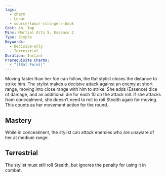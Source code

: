 ```yaml
---
tags:
  - charm
  - Lunar
  - source/lunar-strangers-book
Cost: 4m, 1wp
Mins: Martial Arts 5, Essence 2
Type: Simple
Keywords:
  - Decisive-only
  - Terrestrial
Duration: Instant
Prerequisite Charms:
  - "[[Rat Form]]"
---
```

Moving faster than her foe can follow, the Rat stylist closes the distance to strike him.
The stylist makes a decisive attack against an enemy at short range, moving into close range with him to strike. She adds (Essence) dice of damage, and an additional die for each 10 on the attack roll. If she attacks from concealment, she doesn’t need to roll to roll Stealth again for moving.
This counts as her movement action for the round.

## Mastery
While in concealment, the stylist can attack enemies who are unaware of her at medium range.

## Terrestrial
The stylist must still roll Stealth, but ignores the penalty for using it in combat.